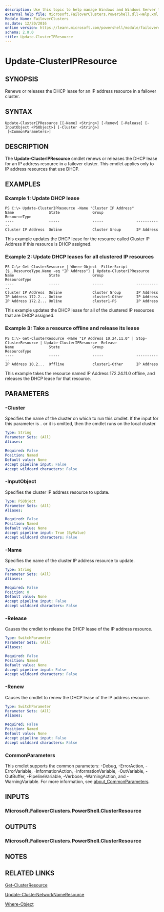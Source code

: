 ```yaml
---
description: Use this topic to help manage Windows and Windows Server technologies with Windows PowerShell.
external help file: Microsoft.FailoverClusters.PowerShell.dll-Help.xml
Module Name: FailoverClusters
ms.date: 12/20/2016
online version: https://learn.microsoft.com/powershell/module/failoverclusters/update-clusteripresource?view=windowsserver2022-ps&wt.mc_id=ps-gethelp
schema: 2.0.0
title: Update-ClusterIPResource
---
```


# Update-ClusterIPResource

## SYNOPSIS
Renews or releases the DHCP lease for an IP address resource in a failover cluster.

## SYNTAX

```
Update-ClusterIPResource [[-Name] <String>] [-Renew] [-Release] [-InputObject <PSObject>] [-Cluster <String>]
 [<CommonParameters>]
```

## DESCRIPTION
The **Update-ClusterIPResource** cmdlet renews or releases the DHCP lease for an IP address resource in a failover cluster.
This cmdlet applies only to IP address resources that use DHCP.

## EXAMPLES

### Example 1: Update DHCP lease
```
PS C:\> Update-ClusterIPResource -Name "Cluster IP Address"
Name                State               Group               ResourceType 
----                -----               -----               ------------ 
Cluster IP Address  Online              Cluster Group       IP Address
```

This example updates the DHCP lease for the resource called Cluster IP Address if this resource is DHCP assigned.

### Example 2: Update DHCP leases for all clustered IP resources
```
PS C:\> Get-ClusterResource | Where-Object -FilterScript {$_.ResourceType.Name -eq "IP Address"} | Update-ClusterIPResource
Name                State               Group               ResourceType 
----                -----               -----               ------------ 
Cluster IP Address  Online              Cluster Group       IP Address 
IP Address 172.2... Online              cluster1-Other      IP Address 
IP Address 172.2... Online              cluster1-FS         IP Address
```

This example updates the DHCP lease for all of the clustered IP resources that are DHCP assigned.

### Example 3: Take a resource offline and release its lease
```
PS C:\> Get-ClusterResource -Name "IP Address 10.24.11.0" | Stop-ClusterResource | Update-ClusterIPResource -Release
Name                State               Group               ResourceType 
----                -----               -----               ------------ 
IP Address 10.2...  Offline             cluster1-Other      IP Address
```

This example takes the resource named IP Address 172.24.11.0 offline, and releases the DHCP lease for that resource.

## PARAMETERS

### -Cluster
Specifies the name of the cluster on which to run this cmdlet.
If the input for this parameter is `.` or it is omitted, then the cmdlet runs on the local cluster.

```yaml
Type: String
Parameter Sets: (All)
Aliases: 

Required: False
Position: Named
Default value: None
Accept pipeline input: False
Accept wildcard characters: False
```

### -InputObject
Specifies the cluster IP address resource to update.

```yaml
Type: PSObject
Parameter Sets: (All)
Aliases: 

Required: False
Position: Named
Default value: None
Accept pipeline input: True (ByValue)
Accept wildcard characters: False
```

### -Name
Specifies the name of the cluster IP address resource to update.

```yaml
Type: String
Parameter Sets: (All)
Aliases: 

Required: False
Position: 0
Default value: None
Accept pipeline input: False
Accept wildcard characters: False
```

### -Release
Causes the cmdlet to release the DHCP lease of the IP address resource.

```yaml
Type: SwitchParameter
Parameter Sets: (All)
Aliases: 

Required: False
Position: Named
Default value: None
Accept pipeline input: False
Accept wildcard characters: False
```

### -Renew
Causes the cmdlet to renew the DHCP lease of the IP address resource.

```yaml
Type: SwitchParameter
Parameter Sets: (All)
Aliases: 

Required: False
Position: Named
Default value: None
Accept pipeline input: False
Accept wildcard characters: False
```

### CommonParameters
This cmdlet supports the common parameters: -Debug, -ErrorAction, -ErrorVariable, -InformationAction, -InformationVariable, -OutVariable, -OutBuffer, -PipelineVariable, -Verbose, -WarningAction, and -WarningVariable. For more information, see [about_CommonParameters](https://go.microsoft.com/fwlink/?LinkID=113216).

## INPUTS

### Microsoft.FailoverClusters.PowerShell.ClusterResource

## OUTPUTS

### Microsoft.FailoverClusters.PowerShell.ClusterResource

## NOTES

## RELATED LINKS

[Get-ClusterResource](./Get-ClusterResource.md)

[Update-ClusterNetworkNameResource](./Update-ClusterNetworkNameResource.md)

[Where-Object](https://go.microsoft.com/fwlink/?LinkID=113423)

